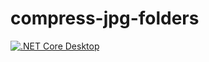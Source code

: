 # compress-jpg-folders

[![.NET Core Desktop](https://github.com/vardars/compress-jpg-folders/actions/workflows/dotnet-desktop.yml/badge.svg)](https://github.com/vardars/compress-jpg-folders/actions/workflows/dotnet-desktop.yml)

